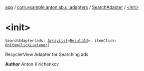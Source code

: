 [app](../../index.md) / [com.example.anton.sb.ui.adapters](../index.md) / [SearchAdapter](index.md) / [&lt;init&gt;](./-init-.md)

# &lt;init&gt;

`SearchAdapter(ads: `[`ArrayList`](https://kotlinlang.org/api/latest/jvm/stdlib/kotlin.collections/-array-list/index.html)`<`[`ResultAd`](../../com.example.anton.sb.data/-result-ad/index.md)`>, itemClick: `[`OnItemClickListener`](-on-item-click-listener/index.md)`)`

RecyclerView Adapter for Searching ads

**Author**
Anton Kirichenkov

